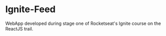 # Ignite-Feed

WebApp developed during stage one of Rocketseat's Ignite course on the ReactJS trail.
